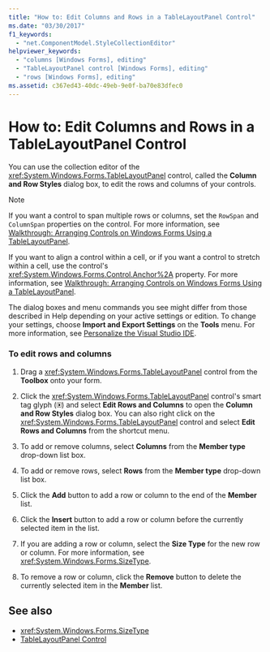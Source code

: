 ```yaml
---
title: "How to: Edit Columns and Rows in a TableLayoutPanel Control"
ms.date: "03/30/2017"
f1_keywords: 
  - "net.ComponentModel.StyleCollectionEditor"
helpviewer_keywords: 
  - "columns [Windows Forms], editing"
  - "TableLayoutPanel control [Windows Forms], editing"
  - "rows [Windows Forms], editing"
ms.assetid: c367ed43-40dc-49eb-9e0f-ba70e83dfec0
---
```

# How to: Edit Columns and Rows in a TableLayoutPanel Control
You can use the collection editor of the <xref:System.Windows.Forms.TableLayoutPanel> control, called the **Column and Row Styles** dialog box, to edit the rows and columns of your controls.  
  
> [!NOTE]
>  If you want a control to span multiple rows or columns, set the `RowSpan` and `ColumnSpan` properties on the control. For more information, see [Walkthrough: Arranging Controls on Windows Forms Using a TableLayoutPanel](walkthrough-arranging-controls-on-windows-forms-using-a-tablelayoutpanel.md).  
>   
>  If you want to align a control within a cell, or if you want a control to stretch within a cell, use the control's <xref:System.Windows.Forms.Control.Anchor%2A> property. For more information, see [Walkthrough: Arranging Controls on Windows Forms Using a TableLayoutPanel](walkthrough-arranging-controls-on-windows-forms-using-a-tablelayoutpanel.md).  
>   
>  The dialog boxes and menu commands you see might differ from those described in Help depending on your active settings or edition. To change your settings, choose **Import and Export Settings** on the **Tools** menu. For more information, see [Personalize the Visual Studio IDE](/visualstudio/ide/personalizing-the-visual-studio-ide).  
  
### To edit rows and columns  
  
1.  Drag a <xref:System.Windows.Forms.TableLayoutPanel> control from the **Toolbox** onto your form.  
  
2.  Click the <xref:System.Windows.Forms.TableLayoutPanel> control's smart tag glyph (![Smart Tag Glyph](media/vs-winformsmttagglyph.gif "VS_WinFormSmtTagGlyph")) and select **Edit Rows and Columns** to open the **Column and Row Styles** dialog box. You can also right click on the <xref:System.Windows.Forms.TableLayoutPanel> control and select **Edit Rows and Columns** from the shortcut menu.  
  
3.  To add or remove columns, select **Columns** from the **Member type** drop-down list box.  
  
4.  To add or remove rows, select **Rows** from the **Member type** drop-down list box.  
  
5.  Click the **Add** button to add a row or column to the end of the **Member** list.  
  
6.  Click the **Insert** button to add a row or column before the currently selected item in the list.  
  
7.  If you are adding a row or column, select the **Size Type** for the new row or column. For more information, see <xref:System.Windows.Forms.SizeType>.  
  
8.  To remove a row or column, click the **Remove** button to delete the currently selected item in the **Member** list.  
  
## See also
- <xref:System.Windows.Forms.SizeType>
- [TableLayoutPanel Control](tablelayoutpanel-control-windows-forms.md)

